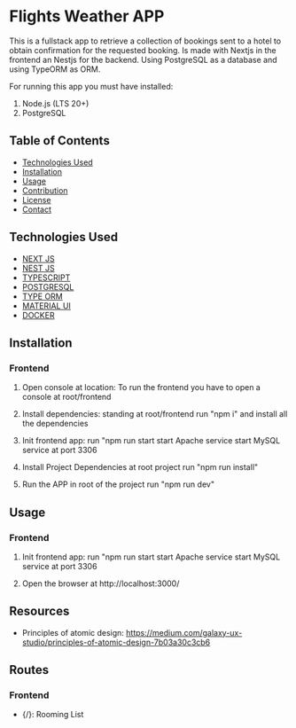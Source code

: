 
# Flights Weather APP

This is a fullstack app to retrieve a collection of bookings sent to a hotel to obtain confirmation for the requested booking.
Is made with Nextjs in the frontend an Nestjs for the backend. Using PostgreSQL as a database and using TypeORM as ORM.

For running this app you must have installed:
1. Node.js (LTS 20+)
2. PostgreSQL

## Table of Contents

- [Technologies Used](#technologies-used)
- [Installation](#installation)
- [Usage](#usage)
- [Contribution](#contribution)
- [License](#license)
- [Contact](#contact)


## Technologies Used

- [ NEXT JS ](https://nextjs.org/docs)
- [ NEST JS ](https://nestjs.com/)
- [ TYPESCRIPT ](https://www.typescriptlang.org/)
- [ POSTGRESQL ](https://www.postgresql.org/docs/)
- [ TYPE ORM ](https://typeorm.io/)
- [ MATERIAL UI ](https://redis.io/es/)
- [ DOCKER ](https://www.docker.com/)

## Installation

### Frontend
1. Open console at location: To run the frontend you 
have to open a console at root/frontend

2. Install dependencies:
    standing at root/frontend
    run "npm i" and install all the dependencies

3. Init frontend app:
   run "npm run start
   start Apache service
   start MySQL service at port 3306

4. Install Project Dependencies
   at root project run "npm run install"

5. Run the APP
   in root of the project run "npm run dev"

## Usage
### Frontend
1. Init frontend app:
   run "npm run start
   start Apache service
   start MySQL service at port 3306

2. Open the browser at http://localhost:3000/

## Resources

- Principles of atomic design: https://medium.com/galaxy-ux-studio/principles-of-atomic-design-7b03a30c3cb6


## Routes

### Frontend
- {/}: Rooming List 
